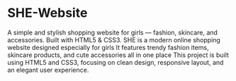 # SHE-Website
A simple and stylish shopping website for girls — fashion, skincare, and accessories. Built with HTML5 & CSS3.
SHE is a modern online shopping website designed especially for girls It features trendy fashion items, skincare products, and cute accessories all in one place
This project is built using HTML5 and CSS3, focusing on clean design, responsive layout, and an elegant user experience.
